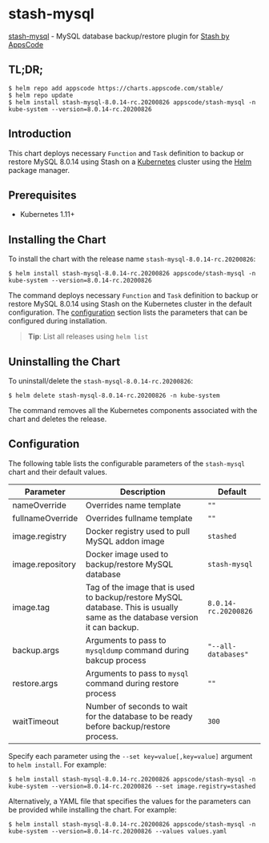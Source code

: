 # stash-mysql

[stash-mysql](https://github.com/stashed/mysql) - MySQL database backup/restore plugin for [Stash by AppsCode](https://stash.run)

## TL;DR;

```console
$ helm repo add appscode https://charts.appscode.com/stable/
$ helm repo update
$ helm install stash-mysql-8.0.14-rc.20200826 appscode/stash-mysql -n kube-system --version=8.0.14-rc.20200826
```

## Introduction

This chart deploys necessary `Function` and `Task` definition to backup or restore MySQL 8.0.14 using Stash on a [Kubernetes](http://kubernetes.io) cluster using the [Helm](https://helm.sh) package manager.

## Prerequisites

- Kubernetes 1.11+

## Installing the Chart

To install the chart with the release name `stash-mysql-8.0.14-rc.20200826`:

```console
$ helm install stash-mysql-8.0.14-rc.20200826 appscode/stash-mysql -n kube-system --version=8.0.14-rc.20200826
```

The command deploys necessary `Function` and `Task` definition to backup or restore MySQL 8.0.14 using Stash on the Kubernetes cluster in the default configuration. The [configuration](#configuration) section lists the parameters that can be configured during installation.

> **Tip**: List all releases using `helm list`

## Uninstalling the Chart

To uninstall/delete the `stash-mysql-8.0.14-rc.20200826`:

```console
$ helm delete stash-mysql-8.0.14-rc.20200826 -n kube-system
```

The command removes all the Kubernetes components associated with the chart and deletes the release.

## Configuration

The following table lists the configurable parameters of the `stash-mysql` chart and their default values.

|    Parameter     |                                                         Description                                                         |       Default        |
|------------------|-----------------------------------------------------------------------------------------------------------------------------|----------------------|
| nameOverride     | Overrides name template                                                                                                     | `""`                 |
| fullnameOverride | Overrides fullname template                                                                                                 | `""`                 |
| image.registry   | Docker registry used to pull MySQL addon image                                                                              | `stashed`            |
| image.repository | Docker image used to backup/restore MySQL database                                                                          | `stash-mysql`        |
| image.tag        | Tag of the image that is used to backup/restore MySQL database. This is usually same as the database version it can backup. | `8.0.14-rc.20200826` |
| backup.args      | Arguments to pass to `mysqldump` command  during bakcup process                                                             | `"--all-databases"`  |
| restore.args     | Arguments to pass to `mysql` command during restore process                                                                 | `""`                 |
| waitTimeout      | Number of seconds to wait for the database to be ready before backup/restore process.                                       | `300`                |


Specify each parameter using the `--set key=value[,key=value]` argument to `helm install`. For example:

```console
$ helm install stash-mysql-8.0.14-rc.20200826 appscode/stash-mysql -n kube-system --version=8.0.14-rc.20200826 --set image.registry=stashed
```

Alternatively, a YAML file that specifies the values for the parameters can be provided while
installing the chart. For example:

```console
$ helm install stash-mysql-8.0.14-rc.20200826 appscode/stash-mysql -n kube-system --version=8.0.14-rc.20200826 --values values.yaml
```
